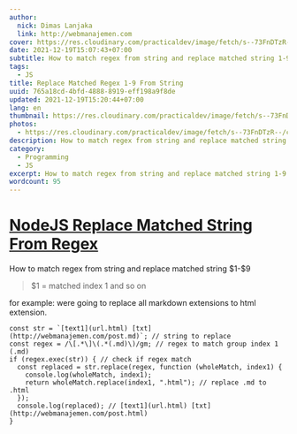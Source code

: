 ```yaml
---
author:
  nick: Dimas Lanjaka
  link: http://webmanajemen.com
cover: https://res.cloudinary.com/practicaldev/image/fetch/s--73FnDTzR--/c_limit%2Cf_auto%2Cfl_progressive%2Cq_auto%2Cw_880/https://i.ibb.co/DWR2ZKQ/carbon-3.png
date: 2021-12-19T15:07:43+07:00
subtitle: How to match regex from string and replace matched string 1-9
tags:
  - JS
title: Replace Matched Regex 1-9 From String
uuid: 765a18cd-4bfd-4888-8919-eff198a9f8de
updated: 2021-12-19T15:20:44+07:00
lang: en
thumbnail: https://res.cloudinary.com/practicaldev/image/fetch/s--73FnDTzR--/c_limit%2Cf_auto%2Cfl_progressive%2Cq_auto%2Cw_880/https://i.ibb.co/DWR2ZKQ/carbon-3.png
photos:
  - https://res.cloudinary.com/practicaldev/image/fetch/s--73FnDTzR--/c_limit%2Cf_auto%2Cfl_progressive%2Cq_auto%2Cw_880/https://i.ibb.co/DWR2ZKQ/carbon-3.png
description: How to match regex from string and replace matched string 1-9
category:
  - Programming
  - JS
excerpt: How to match regex from string and replace matched string 1-9
wordcount: 95
---
```


<h1 id="node-js-replace-matched-string-from-regex" tabindex="-1"><a class="header-anchor" href="#node-js-replace-matched-string-from-regex">NodeJS Replace Matched String From Regex</a></h1>
<p>How to match regex from string and replace matched string $1-$9</p>
<blockquote>
<p>$1 = matched index 1 and so on</p>
</blockquote>
<p>for example: were going to replace all markdown extensions to html extension.</p>
<pre><code class="language-js">const str = `[text1](url.html) [txt](http://webmanajemen.com/post.md)`; // string to replace
const regex = /\[.*\]\(.*(.md)\)/gm; // regex to match group index 1 (.md)
if (regex.exec(str)) { // check if regex match
  const replaced = str.replace(regex, function (wholeMatch, index1) {
    console.log(wholeMatch, index1);
    return wholeMatch.replace(index1, &quot;.html&quot;); // replace .md to .html
  });
  console.log(replaced); // [text1](url.html) [txt](http://webmanajemen.com/post.html)
}
</code></pre>
<script>
  document.querySelectorAll("pre,code");
  pretext.forEach(function (el) {
    el.classList.toggle("notranslate", true);
  });
</script>
